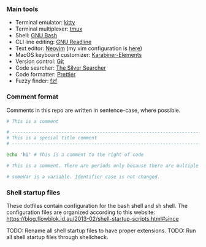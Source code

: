 ### Main tools
* Terminal emulator: [kitty](https://sw.kovidgoyal.net/kitty/)
* Terminal multiplexer: [tmux](https://github.com/tmux/tmux)
* Shell: [GNU Bash](https://www.gnu.org/software/bash/)
* CLI line editing: [GNU Readline](https://tiswww.case.edu/php/chet/readline/rltop.html)
* Text editor: [Neovim](https://neovim.io/) (my vim configuration is [here](https://github.com/Asheq/vim-config))
* MacOS keyboard customizer: [Karabiner-Elements](https://pqrs.org/osx/karabiner/)
* Version control: [Git](https://git-scm.com/)
* Code searcher: [The Silver Searcher](https://geoff.greer.fm/ag/)
* Code formatter: [Prettier](https://prettier.io/)
* Fuzzy finder: [fzf](https://github.com/junegunn/fzf)

### Comment format

Comments in this repo are written in sentence-case, where possible.

```bash
# This is a comment

# ------------------------------------------------------------------------------
# This is a special title comment
# ------------------------------------------------------------------------------

echo 'hi' # This is a comment to the right of code

# This is a comment. There are periods only because there are multiple sentences.

# someVar is a variable. Identifier case is not changed.
```

### Shell startup files

These dotfiles contain configuration for the bash shell and sh shell. The
configuration files are organized according to this website:
https://blog.flowblok.id.au/2013-02/shell-startup-scripts.html#since

TODO: Rename all shell startup files to have proper extensions.
TODO: Run all shell startup files through shellcheck.
